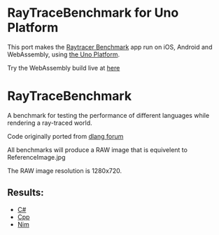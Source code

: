 RayTraceBenchmark for Uno Platform
=================

This port makes the [Raytracer Benchmark](https://github.com/zezba9000/RayTraceBenchmark) app run on iOS, Android and WebAssembly, using [the Uno Platform](http://platform.uno).

Try the WebAssembly build live at [here](http://raytracerbenchmark-wasm.platform.uno)


RayTraceBenchmark
=================

A benchmark for testing the performance of different languages while rendering a ray-traced world.

Code originally ported from [dlang forum](http://forum.dlang.org/thread/yzsqwejxqlnzryhrkfuq@forum.dlang.org#post-yzsqwejxqlnzryhrkfuq:40forum.dlang.org)


All benchmarks will produce a RAW image that is equivelent to ReferenceImage.jpg

The RAW image resolution is 1280x720.

Results:
---
- [C#](https://github.com/zezba9000/RayTraceBenchmark/blob/master/C%23/Results.md)
- [Cpp](https://github.com/zezba9000/RayTraceBenchmark/blob/master/Cpp/Results.md)
- [Nim](https://github.com/zezba9000/RayTraceBenchmark/blob/master/Nim/Results.md)
